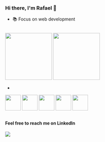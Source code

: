 ### Hi there, I'm Rafael 👋

- 📚 Focus on web development 


##

<div>
    <img height="150em" src="https://github-readme-stats.vercel.app/api?username=Rafael072&show_icons=true&theme=dracula&count_private=true">
    <img height="150em" src="https://github-readme-stats.vercel.app/api/top-langs/?username=Rafael072&layout=compact&theme=dracula">
</div>

+


 <div>
    <img height='50em' src="https://cdn.worldvectorlogo.com/logos/html-1.svg">
    <img height='50em' src='https://cdn.worldvectorlogo.com/logos/css-3.svg'>
    <img height='50em' src="https://cdn.worldvectorlogo.com/logos/typescript.svg">
    <img height='50em' src="https://cdn.worldvectorlogo.com/logos/logo-javascript.svg">
    <img height='50em' src="https://cdn.worldvectorlogo.com/logos/react-2.svg">
  </div>
  
  
  ##
  
 #### Feel free to reach me on LinkedIn
  <div> 
  <a href="https://www.linkedin.com/in/rafael-ferreira-costa-b55303235/" target="_blank"><img src="https://img.shields.io/badge/-LinkedIn-%230077B5?style=for-the-badge&logo=linkedin&logoColor=white" target="_blank"></a> 
</div>
  
